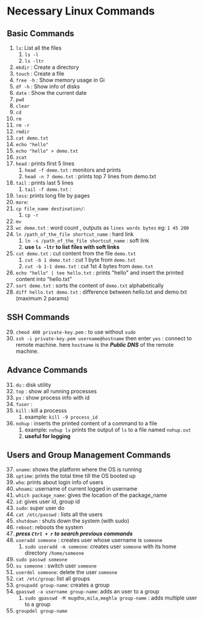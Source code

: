 # Necessary Linux Commands


## Basic Commands
1. `ls`: List all the files
   1. `ls -l`
   2. `ls -ltr`
2. `mkdir` : Create a directory
3. `touch` : Create a file
4. `free -h` : Show memory usage in Gi
5. `df -h` : Show info of disks
6. `date` : Show the current date
7. `pwd`
8. `clear`
9.  `cd`
10. `rm`
11. `rm -r`
12. `rmdir`
13. `cat demo.txt`
14. `echo "hello"`
15. `echo "hello" > demo.txt`
16. `zcat`
17.  `head` : prints first 5 lines
     1. `head -f demo.txt` : monitors and prints
     2. `head -n 7 demo.txt` : prints top 7 lines from demo.txt
18.  `tail` : prints last 5 lines
     1. `tail -f demo.txt` :
19. `less`: prints long file by pages
20. `more`:
21. `cp file_name destination/`:
    1.  `cp -r `
22. `mv`
23. `wc demo.txt` : word count , outputs as `lines words bytes` eg: `1 45 200`
24. `ln /path_of_the_file shortcut_name` : hard link
    1. `ln -s /path_of_the_file shortcut_name` : soft link 
    2. **use `ls -ltr` to list files with soft links**
25. `cut demo.txt` : cut content from the file `demo.txt`
    1.  `cut -b 1 demo.txt` : cut 1 byte from `demo.txt`
    2.  `cut -b 1-1 demo.txt` : cut 1st 4 bytes from `demo.txt`
26. `echo "hello" | tee hello.txt` : prints "hello" and insert the printed content into "hello.txt"
27. `sort demo.txt` : sorts the content of `demo.txt` alphabetically
28. `diff hello.txt demo.txt` : difference between hello.txt and demo.txt (maximum 2 params)

## SSH Commands
29. `chmod 400 private-key.pem` : to use without `sudo`
30. `ssh -i private-key.pem username@hostname` then enter `yes` : connect to remote machine. here `hostname` is the ***Public DNS*** of the remote machine.

## Advance Commands
31. `du` : disk utility
32. `top` : show all running processes
33. `ps` : show process info with id
34. `fuser` : 
35. `kill` : kill a processs
    1. example:  `kill -9 process_id`
36. `nohup` : inserts the printed content of a command to a file
    1.  example: `nohup ls` prints the output of `ls` to a file named `nohup.out`
    2.  **useful for logging**

## Users and Group Management Commands
37. `uname`: shows the platform where the OS is running
38. `uptime`: prints the total time till the OS booted up
39. `who`: prints about login info of users
40. `whoami`: username of current logged in username
41. `which package_name`: gives the location of the package_name
42. `id`: gives user id, group id
43. `sudo`: super user do
44. `cat /etc/passwd` : lists all the users
45. `shutdown` : shuts down the system (with sudo) 
46. `reboot`: reboots the system
47. ***press `Ctrl + r` to search previous commands***
48. `useradd someone` : creates user whose username is `someone`
    1.  `sudo useradd -m someone`: creates user `someone` with its home directory `/home/someone`
49. `sudo passwd someone`
50. `su someone` : switch user `someone`
51. `userdel someone`:  delete the user `someone`
52. `cat /etc/group`: list all groups
53. `groupadd group-name`:  creates a group
54. `gpasswd -a username group-name`: adds an user to a group
    1.  `sudo gpasswd -M mugdho,mila,meghla group-name` : adds multiple user to a group
55. `groupdel group-name`